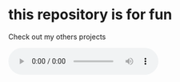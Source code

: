 # this repository is for fun
<p>Check out my others projects</p>
<audio src="horse.ogg" controls>
Your browser does not support the audio element.
</audio>
